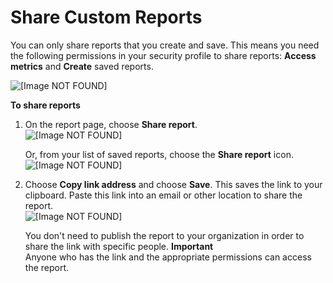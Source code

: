 # Share Custom Reports<a name="share-reports"></a>

You can only share reports that you create and save\. This means you need the following permissions in your security profile to share reports: **Access metrics** and **Create** saved reports\. 

![\[Image NOT FOUND\]](http://docs.aws.amazon.com/connect/latest/adminguide/images/permissions-create-and-share-reports.png)

**To share reports**

1. On the report page, choose **Share report**\.   
![\[Image NOT FOUND\]](http://docs.aws.amazon.com/connect/latest/adminguide/images/drop-down-share-report.png)

   Or, from your list of saved reports, choose the **Share report** icon\.   
![\[Image NOT FOUND\]](http://docs.aws.amazon.com/connect/latest/adminguide/images/share-report-icon.png)

1. Choose **Copy link address** and choose **Save**\. This saves the link to your clipboard\. Paste this link into an email or other location to share the report\.  
![\[Image NOT FOUND\]](http://docs.aws.amazon.com/connect/latest/adminguide/images/copy-link-address.png)

   You don't need to publish the report to your organization in order to share the link with specific people\.
**Important**  
Anyone who has the link and the appropriate permissions can access the report\.